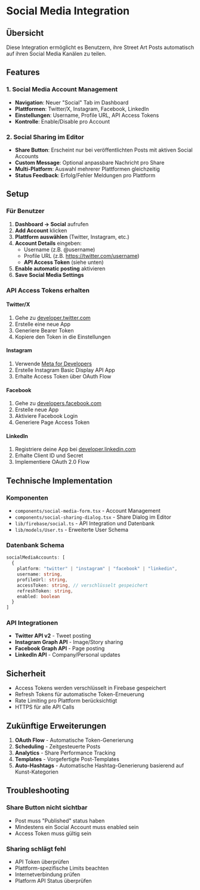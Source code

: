 # Social Media Integration

## Übersicht

Diese Integration ermöglicht es Benutzern, ihre Street Art Posts automatisch auf ihren Social Media Kanälen zu teilen. 

## Features

### 1. Social Media Account Management
- **Navigation**: Neuer "Social" Tab im Dashboard
- **Plattformen**: Twitter/X, Instagram, Facebook, LinkedIn
- **Einstellungen**: Username, Profile URL, API Access Tokens
- **Kontrolle**: Enable/Disable pro Account

### 2. Social Sharing im Editor
- **Share Button**: Erscheint nur bei veröffentlichten Posts mit aktiven Social Accounts
- **Custom Message**: Optional anpassbare Nachricht pro Share
- **Multi-Platform**: Auswahl mehrerer Plattformen gleichzeitig
- **Status Feedback**: Erfolg/Fehler Meldungen pro Plattform

## Setup

### Für Benutzer

1. **Dashboard → Social** aufrufen
2. **Add Account** klicken
3. **Plattform auswählen** (Twitter, Instagram, etc.)
4. **Account Details** eingeben:
   - Username (z.B. @username)
   - Profile URL (z.B. https://twitter.com/username)
   - **API Access Token** (siehe unten)
5. **Enable automatic posting** aktivieren
6. **Save Social Media Settings**

### API Access Tokens erhalten

#### Twitter/X
1. Gehe zu [developer.twitter.com](https://developer.twitter.com)
2. Erstelle eine neue App
3. Generiere Bearer Token
4. Kopiere den Token in die Einstellungen

#### Instagram
1. Verwende [Meta for Developers](https://developers.facebook.com)
2. Erstelle Instagram Basic Display API App
3. Erhalte Access Token über OAuth Flow

#### Facebook
1. Gehe zu [developers.facebook.com](https://developers.facebook.com)
2. Erstelle neue App
3. Aktiviere Facebook Login
4. Generiere Page Access Token

#### LinkedIn
1. Registriere deine App bei [developer.linkedin.com](https://developer.linkedin.com)
2. Erhalte Client ID und Secret
3. Implementiere OAuth 2.0 Flow

## Technische Implementation

### Komponenten
- `components/social-media-form.tsx` - Account Management
- `components/social-sharing-dialog.tsx` - Share Dialog im Editor
- `lib/firebase/social.ts` - API Integration und Datenbank
- `lib/models/User.ts` - Erweiterte User Schema

### Datenbank Schema
```typescript
socialMediaAccounts: [
  {
    platform: "twitter" | "instagram" | "facebook" | "linkedin",
    username: string,
    profileUrl: string,
    accessToken: string, // verschlüsselt gespeichert
    refreshToken: string,
    enabled: boolean
  }
]
```

### API Integrationen
- **Twitter API v2** - Tweet posting
- **Instagram Graph API** - Image/Story sharing
- **Facebook Graph API** - Page posting
- **LinkedIn API** - Company/Personal updates

## Sicherheit

- Access Tokens werden verschlüsselt in Firebase gespeichert
- Refresh Tokens für automatische Token-Erneuerung
- Rate Limiting pro Plattform berücksichtigt
- HTTPS für alle API Calls

## Zukünftige Erweiterungen

1. **OAuth Flow** - Automatische Token-Generierung
2. **Scheduling** - Zeitgesteuerte Posts
3. **Analytics** - Share Performance Tracking
4. **Templates** - Vorgefertigte Post-Templates
5. **Auto-Hashtags** - Automatische Hashtag-Generierung basierend auf Kunst-Kategorien

## Troubleshooting

### Share Button nicht sichtbar
- Post muss "Published" status haben
- Mindestens ein Social Account muss enabled sein
- Access Token muss gültig sein

### Sharing schlägt fehl
- API Token überprüfen
- Plattform-spezifische Limits beachten
- Internetverbindung prüfen
- Platform API Status überprüfen



